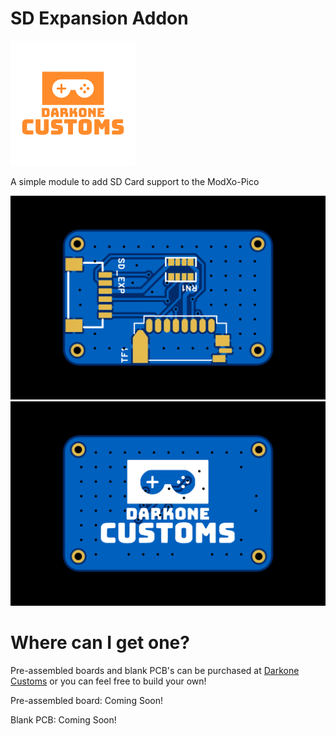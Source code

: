 # SD Expansion Addon

![alt_image](https://github.com/Darkone83/ModXo-Pico/blob/main/Images/DC%20logo.png)

A simple module to add SD Card support to the ModXo-Pico

![alt_image](https://github.com/Darkone83/ModXo-Pico/blob/main/Addons/SD%20Expansion/SD%20Expansion%20Front.png)![alt_image](https://github.com/Darkone83/ModXo-Pico/blob/main/Addons/SD%20Expansion/SD%20Expansion%20Back.png)

# Where can I get one?

Pre-assembled boards and blank PCB's can be purchased at <a href="https://www.darkonecustoms.com">Darkone Customs</a> or you can feel free to build your own!

Pre-assembled board: Coming Soon!

Blank PCB: Coming Soon!
